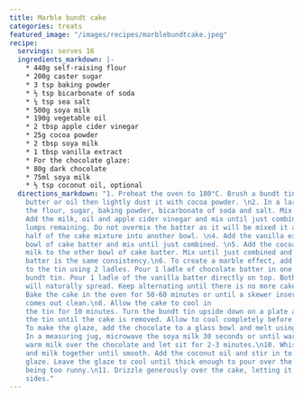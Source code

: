 ```yaml
---
title: Marble bundt cake
categories: treats
featured_image: "/images/recipes/marblebundtcake.jpeg"
recipe:
  servings: serves 16
  ingredients_markdown: |-
    * 440g self-raising flour
    * 200g caster sugar
    * 3 tsp baking powder
    * ½ tsp bicarbonate of soda
    * ¼ tsp sea salt
    * 500g soya milk
    * 190g vegetable oil
    * 2 tbsp apple cider vinegar
    * 25g cocoa powder
    * 2 tbsp soya milk
    * 1 tbsp vanilla extract
    * For the chocolate glaze:
    * 80g dark chocolate
    * 75ml soya milk
    * ½ tsp coconut oil, optional
  directions_markdown: "1. Preheat the oven to 180°C. Brush a bundt tin with vegan
    butter or oil then lightly dust it with cocoa powder. \n2. In a large bowl, add
    the flour, sugar, baking powder, bicarbonate of soda and salt. Mix until combined.
    Add the milk, oil and apple cider vinegar and mix until just combined, with some
    lumps remaining. Do not overmix the batter as it will be mixed it again.\n3. Pour
    half of the cake mixture into another bowl. \n4. Add the vanilla extract to one
    bowl of cake batter and mix until just combined. \n5. Add the cocoa powder and
    milk to the other bowl of cake batter. Mix until just combined and ensure each
    batter is the same consistency.\n6. To create a marble effect, add the cake batter
    to the tin using 2 ladles. Pour 1 ladle of chocolate batter in one side of the
    bundt tin. Pour 1 ladle of the vanilla batter directly on top. Both cake batters
    will naturally spread. Keep alternating until there is no more cake batter.\n7.
    Bake the cake in the oven for 50-60 minutes or until a skewer inserted in the centre
    comes out clean.\n8. Allow the cake to cool in
    the tin for 10 minutes. Turn the bundt tin upside down on a plate and gently tap
    the tin until the cake is removed. Allow to cool completely before glazing.\n9.
    To make the glaze, add the chocolate to a glass bowl and melt using a bain-marie.
    In a measuring jug, microwave the soya milk 30 seconds or until warm. Pour the
    warm milk over the chocolate and let sit for 2-3 minutes.\n10. Whisk the chocolate
    and milk together until smooth. Add the coconut oil and stir in to make a shiny
    glaze. Leave the glaze to cool until thick enough to pour over the cake without
    being too runny.\n11. Drizzle generously over the cake, letting it drip down the
    sides."
---
```

